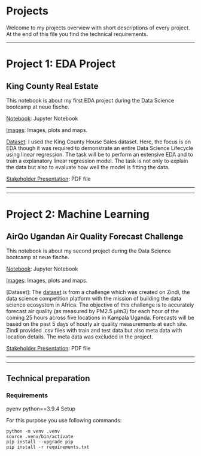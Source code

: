 # Projects

Welcome to my projects overview with short descriptions of every project.
At the end of this file you find the technical requirements.

---

# __Project 1: EDA Project__

## __King County Real Estate__

This notebook is about my first EDA project during the Data Science bootcamp at neue fische. 

[Notebook](Project_1/notebooks): Jupyter Notebook

[Images](Project_1/images): Images, plots and maps.

[Dataset](Project_1/data): I used the King County House Sales dataset. Here, the focus is on EDA though it was required to demonstrate an entire Data Science Lifecycle using linear regression. The task will be to perform an extensive EDA and to train a explanatory linear regression model. The task is not only to explain the data but also to evaluate how well the model is fitting the data. 

[Stakeholder Presentation](https://github.com/IronMan2483/Projects/blob/main/Project_1/Stakeholder_JP.pdf): PDF file

---
---

# __Project 2: Machine Learning__

## __AirQo Ugandan Air Quality Forecast Challenge__

This notebook is about my second project during the Data Science bootcamp at neue fische. 

[Notebook](https://github.com/IronMan2483/Projects/blob/main/Project_2/notebook/Air_quality_Uganda_final.ipynb): Jupyter Notebook

[Images](https://github.com/IronMan2483/Projects/tree/main/Project_2/images): Images, plots and maps.

[Dataset]: The [dataset](https://zindi.africa/competitions/airqo-ugandan-air-quality-forecast-challenge/data) is from a challenge which was created on Zindi, the data science competition platform with the mission of building the data science ecosystem in Africa. The objective of this challenge is to accurately forecast air quality (as measured by PM2.5 µ/m3) for each hour of the coming 25 hours across five locations in Kampala Uganda. Forecasts will be based on the past 5 days of hourly air quality measurements at each site.
Zindi provided .csv files with train and test data but also meta data with location details. The meta data was excluded in the project.

[Stakeholder Presentation](https://github.com/IronMan2483/Projects/blob/main/Project_2/Project%202_%20ML-Uganda_Team%20RPK.pdf): PDF file

---
---

## __Technical preparation__


### __Requirements__

pyenv
python==3.9.4
Setup

For this purpose you use following commands:

````
python -m venv .venv
source .venv/bin/activate
pip install --upgrade pip
pip install -r requirements.txt

````
